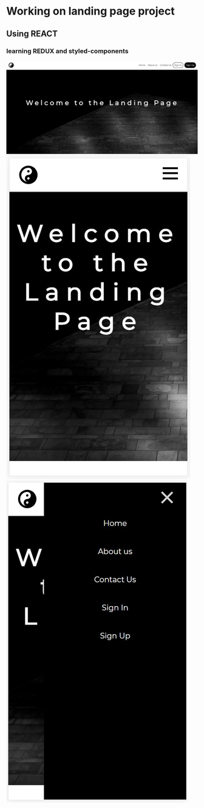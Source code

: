 # Working on landing page project

## Using REACT

### learning REDUX and styled-components

![](visual.jpg)
![](mobile.JPG)
![](mobilemenu.JPG)
